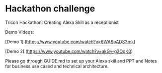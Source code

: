 # Hackathon challenge
Tricon Hackathon: Creating Alexa Skill as a receptionist


Demo Videos:

[Demo 1] (https://www.youtube.com/watch?v=6WASpADS3mk)

[Demo 2] (https://www.youtube.com/watch?v=akGy-g2OgK0)


Please go through GUIDE.md to set up your Alexa skill and PPT and Notes for business use cased and technical architecture. 

 


